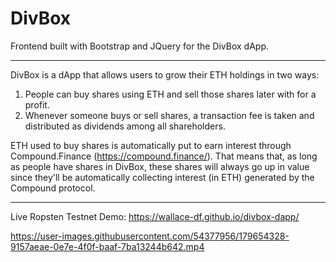 # DivBox
Frontend built with Bootstrap and JQuery for the DivBox dApp.

---

DivBox is a dApp that allows users to grow their ETH holdings in two ways:

1. People can buy shares using ETH and sell those shares later with for a profit.
2. Whenever someone buys or sell shares, a transaction fee is taken and distributed as dividends among all shareholders.

ETH used to buy shares is automatically put to earn interest through Compound.Finance (https://compound.finance/). That means that, as long as people have shares in DivBox, these shares will always go up in value since they'll be automatically collecting interest (in ETH) generated by the
Compound protocol.

---

Live Ropsten Testnet Demo: https://wallace-df.github.io/divbox-dapp/

https://user-images.githubusercontent.com/54377956/179654328-9157aeae-0e7e-4f0f-baaf-7ba13244b642.mp4

